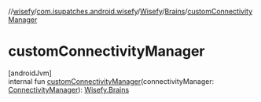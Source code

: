 //[wisefy](../../../../index.md)/[com.isupatches.android.wisefy](../../index.md)/[Wisefy](../index.md)/[Brains](index.md)/[customConnectivityManager](custom-connectivity-manager.md)

# customConnectivityManager

[androidJvm]\
internal fun [customConnectivityManager](custom-connectivity-manager.md)(connectivityManager: [ConnectivityManager](https://developer.android.com/reference/kotlin/android/net/ConnectivityManager.html)): [Wisefy.Brains](index.md)
